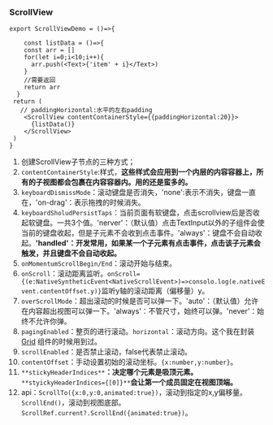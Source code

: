 ### ScrollView
```tsx
export ScrollViewDemo = ()=>{

	const listData = ()=>{
    const arr = []
    for(let i=0;i<10;i++){
      arr.push(<Text>{'item' + i}</Text>)
    }
    //需要返回
    return arr
  }
 return (
   // paddingHorizontal:水平的左右padding
    <ScrollView contentContainerStyle={{paddingHorizontal:20}}>
      {listData()}
    </ScrollView>
 )
}
```


1. 创建ScrollView子节点的三种方式；
2. `contentContainerStyle`:样式，**这些样式会应用到一个内层的内容容器上，所有的子视图都会包裹在内容容器内。用的还是蛮多的。**
3. `keyboardDismissMode`：滚动键盘是否消失，'none':表示不消失，键盘一直在，'on-drag'：表示拖拽的时候消失。
4. `keyboardSholudPersistTaps`：当前页面有软键盘，点击scrollview后是否收起软键盘。一共3个值。'nerver'：（默认值）点击TextInput以外的子组件会使当前的键盘收起，但是子元素不会收到点击事件。'always'：键盘不会自动收起。**'handled'：开发常用，如果某一个子元素有点击事件，点击该子元素会触发，并且键盘不会自动收起。**
5. `onMomentumScrollBegin/End`：滚动开始与结束。
6. `onScroll`：滚动距离监听。`onScroll={(e:NativeSyntheticEvent<NativeScrollEvent>)=>consolo.log(e.nativeEvent.contentOffset.y)}`监听y轴的滚动距离（偏移量）y。
7. `overScrollMode`：超出滚动的时候是否可以弹一下。'auto'：（默认值）允许在内容超出视图可以弹一下。'always'：不管尺寸，始终可以弹。'never'：始终不允许你弹。
8. `pagingEnabled`：整页的进行滚动。`horizontal`：滚动方向。这个我在封装 [Grid](https://github.com/yuhao423/rn-learn/tree/master/Grid) 组件的时候用到过。
9. `scrollEnabled`：是否禁止滚动，false代表禁止滚动。
10. `contentOffset`：手动设置初始的滚动坐标。`{x:number,y:number}`。
11. `**stickyHeaderIndices**`**：决定哪个元素是吸顶元素。**`**styickyHeaderIndices={[0]}**`**会让第一个成员固定在视图顶端。**
12. api：`ScrollTo({x:0,y:0,animated:true})`，滚动到指定的x,y偏移量。`ScrollEnd()`，滚动到视图底部。`ScrollRef.current?.ScrollEnd({animated:true})`。


